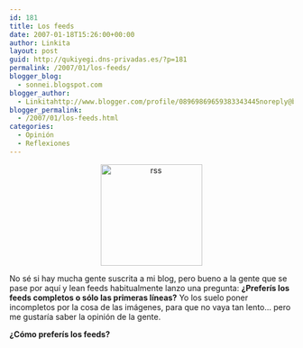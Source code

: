 ```yaml
---
id: 181
title: Los feeds
date: 2007-01-18T15:26:00+00:00
author: Linkita
layout: post
guid: http://qukiyegi.dns-privadas.es/?p=181
permalink: /2007/01/los-feeds/
blogger_blog:
  - sonnei.blogspot.com
blogger_author:
  - Linkitahttp://www.blogger.com/profile/08969869659383343445noreply@blogger.com
blogger_permalink:
  - /2007/01/los-feeds.html
categories:
  - Opinión
  - Reflexiones
---
```

<div style="text-align: center;">
  <img src="http://farm1.static.flickr.com/146/361612990_f8f207bc08_o.jpg" alt="rss" border="0" height="180" width="180" />
</div>

No sé si hay mucha gente suscrita a mi blog, pero bueno a la gente que se pase por aquí y lean feeds habitualmente lanzo una pregunta: <span style="font-weight: bold;">¿Preferís los feeds completos o sólo las primeras líneas?</span> Yo los suelo poner incompletos por la cosa de las imágenes, para que no vaya tan lento&#8230; pero me gustaría saber la opinión de la gente.

<span style="font-weight: bold;">¿Cómo preferís los feeds?</span>